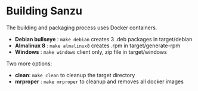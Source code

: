 Building Sanzu
==============

The building and packaging process uses Docker containers.

* **Debian bullseye** : `make debian` creates 3 .deb packages in target/debian
* **Almalinux 8** : `make almalinux8` creates .rpm in target/generate-rpm
* **Windows** : `make windows` client only, zip file in target/windows

Two more options:
* **clean**:  `make clean` to cleanup the target directory
* **mrproper** : `make mrproper` to cleanup and removes all docker images
